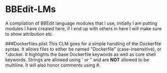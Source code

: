 BBEdit-LMs
==========

A compilation of BBEdit language modules that I use, initially I am putting modules I have created here, if I end up with others in here I will make sure to show attribution etc.


###Dockerfiles.plist
This CLM goes for a simple handling of the Dockerfile syntax. It allows files to either be named "Dockerfile" (case-insensitive), or \*.docker. It highlights the base Dockerfile keywords as well as core shell keywords. Strings are allowed using ' or " and are __NOT__ allowed to be multiline. It will also honor comments using #.